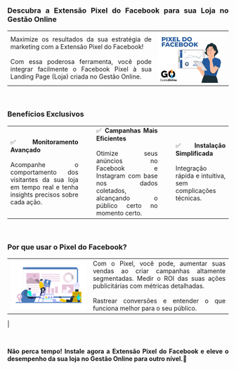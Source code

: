 <div style="text-align: justify">

### Descubra a Extensão Pixel do Facebook para sua Loja no Gestão Online

| | |
|-|-|
|Maximize os resultados da sua estratégia de marketing com a Extensão Pixel do Facebook! <br> <br>Com essa poderosa ferramenta, você pode integrar facilmente o Facebook Pixel à sua Landing Page (Loja) criada no Gestão Online.|![](https://github.com/Gestao-Online/public-docs/blob/ab73d19ce448af6e144357308c5c0ae243050eb7/erp-v2/marketplace/extensions/com.pixel-facebook.loja/assets/extensao_pixel-facebook_loja_01.png?raw=true) |

<br>

### Benefícios Exclusivos

| | | | | |
|-|-|-|-|-|
|✅ **Monitoramento Avançado**<br><br>Acompanhe o comportamento dos visitantes da sua loja em tempo real e tenha insights precisos sobre cada ação.|<p style="color: white;">__</p>|✅ **Campanhas Mais Eficientes**<br><br>Otimize seus anúncios no Facebook e Instagram com base nos dados coletados, alcançando o público certo no momento certo.|<p style="color: white;">__</p>|✅ **Instalação Simplificada**<br><br>Integração rápida e intuitiva, sem complicações técnicas.|

<br>

### Por que usar o Pixel do Facebook?

| | |
|-|-|
|![](https://github.com/Gestao-Online/public-docs/blob/d464ff023a017bd62f00dc5b6aca5f4b52eb7c26/erp-v2/marketplace/extensions/com.pixel-facebook.loja/assets/extensao_pixel-facebook_loja_02.png?raw=true) |Com o Pixel, você pode, aumentar suas vendas ao criar campanhas altamente segmentadas. Medir o ROI das suas ações publicitárias com métricas detalhadas.<br><br>Rastrear conversões e entender o que funciona melhor para o seu público.
 |


<br>

**Não perca tempo! Instale agora a Extensão Pixel do Facebook e eleve o desempenho da sua loja no Gestão Online para outro nível.🚀**

</div>